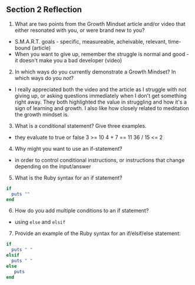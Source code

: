 ## Section 2 Reflection

1. What are two points from the Growth Mindset article and/or video that either resonated with you, or were brand new to you?
+ S.M.A.R.T. goals - specific, measureable, acheivable, relevant, time-bound (article)
+ When you want to give up, remember the struggle is normal and good - it doesn't make you a bad developer (video)

2. In which ways do you currently demonstrate a Growth Mindset? In which ways do you _not_?
* I really appreciated both the video and the article as I struggle with not giving up, or asking questions immediately when I don't get something right away. They both highlighted the value in struggling and how it's a sign of learning and growth. I also like how closely related to meditation the growth mindset is.

3. What is a conditional statement? Give three examples.
- they evaluate to true or false
   3 >= 10
   4 + 7 == 11
   36 / 15 <= 2

4. Why might you want to use an if-statement?
* in order to control conditional instructions, or instructions that change depending on the input/answer

5. What is the Ruby syntax for an if statement?
```Ruby
if
  puts ""
end
```

6. How do you add multiple conditions to an if statement?
- using `else` and `elsif`
7. Provide an example of the Ruby syntax for an if/elsif/else statement:
```Ruby
if
  puts " "
elsif
  puts " "
else
   puts
end
```
